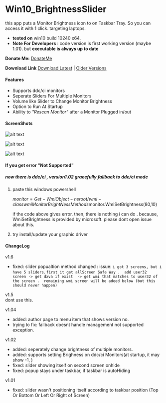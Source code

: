 # Win10_BrightnessSlider
this app puts a Monitor Brightness icon to on Taskbar Tray. So you can access it with 1 click.
targeting laptops. 

* **tested on** win10 build 10240 x64.
* **Note For Developers**  : code version is  first working version (maybe 1.01). but **executable is always up to date**

**Donate Me:** [DonateMe](https://github.com/blackholeearth/Win10_BrightnessSlider/blob/master/DonateMe.md) 

**Download Link**  [Download Latest](https://github.com/blackholeearth/Win10_BrightnessSlider/blob/master/Win10_BrightnessSlider/bin/Debug/Win10_BrightnessSlider.exe?raw=true)   |   [Older Versions](https://github.com/blackholeearth/Win10_BrightnessSlider/releases)


#### Features

* Supports ddc/ci monitors
* Seperate Sliders For Multiple Monitors
* Volume like Slider to Change Monitor Brightness
* Option to Run At Startup
* Ability to *"Rescan Monitor"* after a Monitor Plugged in/out

#### ScreenShots

![alt text](https://github.com/blackholeearth/Win10_BrightnessSlider/blob/master/ss1.jpg?raw=true)

![alt text](https://github.com/blackholeearth/Win10_BrightnessSlider/blob/master/ss2.jpg?raw=true)

![alt text](https://github.com/blackholeearth/Win10_BrightnessSlider/blob/master/ss3.jpg?raw=true)


 
#### If you get error "Not Supported" 
#####  now there is ddc/ci , version1.02 gracefully fallback to ddc/ci mode  

1) paste this  windows powershell 
   
   $monitor = Get-WmiObject -ns root/wmi -class wmiMonitorBrightNessMethods$monitor.WmiSetBrightness(80,10) 
  
   if the code above gives error. then, there is nothing i can do . 
   because, WmiSetBrightness is provided by microsoft.  please dont open issue about this.
    
2) try install/update your graphic driver  

 
#### ChangeLog
v1.6
* fixed: slider popualtion method changed : issue: ``i got 3 screens, but i have 5 sliders``. 
``
         first it get allScreen Safe Way . 
          add user32 screen -> get dxva if exist 
                            -> get wmi that matches to user32 of the screen . 
          remaining wmi screen will be adeed below (but this should never happen)
``
         

v1.5  
 dont use this.

v1.04
* added: author page to  menu item  that shows version no.
* trying to fix: fallback doesnt handle management not supported exception.

v1.02

* added: seperately change brightness of multiple monitors.
* added: supports setting Brighness on ddc/ci Monitors(at startup, it may show -1,  )
* fixed: slider showing itself on second screen onhide 
* fixed: popup stays under taskbar, if taskbar is autoHiding  

v1.01

* fixed: slider wasn't positioning itself according to taskbar position (Top Or Bottom Or Left Or Right of Screen)

